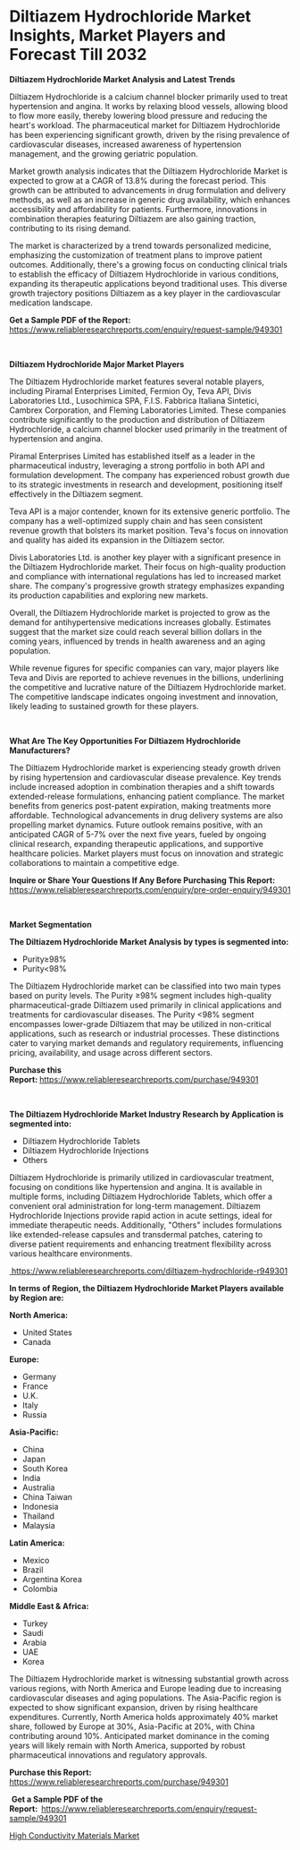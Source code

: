 <p><h1>Diltiazem Hydrochloride Market Insights, Market Players and Forecast Till 2032</h1></p><p><strong>Diltiazem Hydrochloride Market Analysis and Latest Trends</strong></p>
<p><p>Diltiazem Hydrochloride is a calcium channel blocker primarily used to treat hypertension and angina. It works by relaxing blood vessels, allowing blood to flow more easily, thereby lowering blood pressure and reducing the heart's workload. The pharmaceutical market for Diltiazem Hydrochloride has been experiencing significant growth, driven by the rising prevalence of cardiovascular diseases, increased awareness of hypertension management, and the growing geriatric population.</p><p>Market growth analysis indicates that the Diltiazem Hydrochloride Market is expected to grow at a CAGR of 13.8% during the forecast period. This growth can be attributed to advancements in drug formulation and delivery methods, as well as an increase in generic drug availability, which enhances accessibility and affordability for patients. Furthermore, innovations in combination therapies featuring Diltiazem are also gaining traction, contributing to its rising demand.</p><p>The market is characterized by a trend towards personalized medicine, emphasizing the customization of treatment plans to improve patient outcomes. Additionally, there's a growing focus on conducting clinical trials to establish the efficacy of Diltiazem Hydrochloride in various conditions, expanding its therapeutic applications beyond traditional uses. This diverse growth trajectory positions Diltiazem as a key player in the cardiovascular medication landscape.</p></p>
<p><strong>Get a Sample PDF of the Report:&nbsp;</strong> <a href="https://www.reliableresearchreports.com/enquiry/request-sample/949301?utm_campaign=2278&utm_medium=2&utm_source=Github&utm_content=ia&utm_term=02042025&utm_id=diltiazem-hydrochloride">https://www.reliableresearchreports.com/enquiry/request-sample/949301</a></p>
<p>&nbsp;</p>
<p><strong>Diltiazem Hydrochloride Major Market Players</strong></p>
<p><p>The Diltiazem Hydrochloride market features several notable players, including Piramal Enterprises Limited, Fermion Oy, Teva API, Divis Laboratories Ltd., Lusochimica SPA, F.I.S. Fabbrica Italiana Sintetici, Cambrex Corporation, and Fleming Laboratories Limited. These companies contribute significantly to the production and distribution of Diltiazem Hydrochloride, a calcium channel blocker used primarily in the treatment of hypertension and angina.</p><p>Piramal Enterprises Limited has established itself as a leader in the pharmaceutical industry, leveraging a strong portfolio in both API and formulation development. The company has experienced robust growth due to its strategic investments in research and development, positioning itself effectively in the Diltiazem segment.</p><p>Teva API is a major contender, known for its extensive generic portfolio. The company has a well-optimized supply chain and has seen consistent revenue growth that bolsters its market position. Teva's focus on innovation and quality has aided its expansion in the Diltiazem sector.</p><p>Divis Laboratories Ltd. is another key player with a significant presence in the Diltiazem Hydrochloride market. Their focus on high-quality production and compliance with international regulations has led to increased market share. The company's progressive growth strategy emphasizes expanding its production capabilities and exploring new markets.</p><p>Overall, the Diltiazem Hydrochloride market is projected to grow as the demand for antihypertensive medications increases globally. Estimates suggest that the market size could reach several billion dollars in the coming years, influenced by trends in health awareness and an aging population.</p><p>While revenue figures for specific companies can vary, major players like Teva and Divis are reported to achieve revenues in the billions, underlining the competitive and lucrative nature of the Diltiazem Hydrochloride market. The competitive landscape indicates ongoing investment and innovation, likely leading to sustained growth for these players.</p></p>
<p>&nbsp;</p>
<p><strong>What Are The Key Opportunities For Diltiazem Hydrochloride Manufacturers?</strong></p>
<p><p>The Diltiazem Hydrochloride market is experiencing steady growth driven by rising hypertension and cardiovascular disease prevalence. Key trends include increased adoption in combination therapies and a shift towards extended-release formulations, enhancing patient compliance. The market benefits from generics post-patent expiration, making treatments more affordable. Technological advancements in drug delivery systems are also propelling market dynamics. Future outlook remains positive, with an anticipated CAGR of 5-7% over the next five years, fueled by ongoing clinical research, expanding therapeutic applications, and supportive healthcare policies. Market players must focus on innovation and strategic collaborations to maintain a competitive edge.</p></p>
<p><strong>Inquire or Share Your Questions If Any Before Purchasing This Report:</strong> <a href="https://www.reliableresearchreports.com/enquiry/pre-order-enquiry/949301?utm_campaign=2278&utm_medium=2&utm_source=Github&utm_content=ia&utm_term=02042025&utm_id=diltiazem-hydrochloride">https://www.reliableresearchreports.com/enquiry/pre-order-enquiry/949301</a></p>
<p>&nbsp;</p>
<p><strong>Market Segmentation</strong></p>
<p><strong>The Diltiazem Hydrochloride Market Analysis by types is segmented into:</strong></p>
<p><ul><li>Purity≥98%</li><li>Purity<98%</li></ul></p>
<p><p>The Diltiazem Hydrochloride market can be classified into two main types based on purity levels. The Purity ≥98% segment includes high-quality pharmaceutical-grade Diltiazem used primarily in clinical applications and treatments for cardiovascular diseases. The Purity <98% segment encompasses lower-grade Diltiazem that may be utilized in non-critical applications, such as research or industrial processes. These distinctions cater to varying market demands and regulatory requirements, influencing pricing, availability, and usage across different sectors.</p></p>
<p><strong>Purchase this Report:&nbsp;</strong><a href="https://www.reliableresearchreports.com/purchase/949301?utm_campaign=2278&utm_medium=2&utm_source=Github&utm_content=ia&utm_term=02042025&utm_id=diltiazem-hydrochloride">https://www.reliableresearchreports.com/purchase/949301</a></p>
<p>&nbsp;</p>
<p><strong>The Diltiazem Hydrochloride Market Industry Research by Application is segmented into:</strong></p>
<p><ul><li>Diltiazem Hydrochloride Tablets</li><li>Diltiazem Hydrochloride Injections</li><li>Others</li></ul></p>
<p><p>Diltiazem Hydrochloride is primarily utilized in cardiovascular treatment, focusing on conditions like hypertension and angina. It is available in multiple forms, including Diltiazem Hydrochloride Tablets, which offer a convenient oral administration for long-term management. Diltiazem Hydrochloride Injections provide rapid action in acute settings, ideal for immediate therapeutic needs. Additionally, "Others" includes formulations like extended-release capsules and transdermal patches, catering to diverse patient requirements and enhancing treatment flexibility across various healthcare environments.</p></p>
<p><a href="https://www.reliableresearchreports.com/diltiazem-hydrochloride-r949301?utm_campaign=2278&utm_medium=2&utm_source=Github&utm_content=ia&utm_term=02042025&utm_id=diltiazem-hydrochloride">&nbsp;https://www.reliableresearchreports.com/diltiazem-hydrochloride-r949301</a></p>
<p><strong>In terms of Region, the Diltiazem Hydrochloride Market Players available by Region are:</strong></p>
<p>
    <p> <strong> North America: </strong>
        <ul>
            <li>United States</li>
            <li>Canada</li>
        </ul>
        </p> 
    <p> <strong> Europe: </strong>
        <ul>
            <li>Germany</li>
            <li>France</li>
            <li>U.K.</li>
            <li>Italy</li>
            <li>Russia</li>
        </ul>
        </p> 
    <p> <strong> Asia-Pacific: </strong>
        <ul>
            <li>China</li>
            <li>Japan</li>
            <li>South Korea</li>
            <li>India</li>
            <li>Australia</li>
            <li>China Taiwan</li>
            <li>Indonesia</li>
            <li>Thailand</li>
            <li>Malaysia</li>
        </ul>
        </p> 
    <p> <strong> Latin America: </strong>
        <ul>
            <li>Mexico</li>
            <li>Brazil</li>
            <li>Argentina Korea</li>
            <li>Colombia</li>
        </ul>
        </p> 
    <p> <strong> Middle East & Africa: </strong>
        <ul>
            <li>Turkey</li>
            <li>Saudi</li>
            <li>Arabia</li>
            <li>UAE</li>
            <li>Korea</li>
        </ul>
    </p>
    </p>
<p><p>The Diltiazem Hydrochloride market is witnessing substantial growth across various regions, with North America and Europe leading due to increasing cardiovascular diseases and aging populations. The Asia-Pacific region is expected to show significant expansion, driven by rising healthcare expenditures. Currently, North America holds approximately 40% market share, followed by Europe at 30%, Asia-Pacific at 20%, with China contributing around 10%. Anticipated market dominance in the coming years will likely remain with North America, supported by robust pharmaceutical innovations and regulatory approvals.</p></p>
<p><strong>Purchase this Report: </strong><a href="https://www.reliableresearchreports.com/purchase/949301?utm_campaign=2278&utm_medium=2&utm_source=Github&utm_content=ia&utm_term=02042025&utm_id=diltiazem-hydrochloride">https://www.reliableresearchreports.com/purchase/949301</a></p>
<p>&nbsp;<strong>Get a Sample PDF of the Report:&nbsp;&nbsp;</strong><a href="https://www.reliableresearchreports.com/enquiry/request-sample/949301?utm_campaign=2278&utm_medium=2&utm_source=Github&utm_content=ia&utm_term=02042025&utm_id=diltiazem-hydrochloride">https://www.reliableresearchreports.com/enquiry/request-sample/949301</a></p>
<p><strong></strong></p>
<p><p><a href="https://github.com/sca704osol/Market-Research-Report-List-1/blob/main/high-conductivity-materials-market.md?utm_campaign=2278&utm_medium=2&utm_source=Github&utm_content=ia&utm_term=02042025&utm_id=diltiazem-hydrochloride">High Conductivity Materials Market</a></p></p>